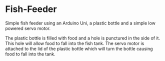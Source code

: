 # Fish-Feeder
Simple fish feeder using an Arduino Uni, a plastic bottle and a simple low powered servo motor.

The plastic bottle is filled with food and a hole is punctured in the side of it. This hole will allow food to fall into the fish tank.
The servo motor is attached to the lid of the plastic bottle which will turn the bottle causing food to fall into the tank.
